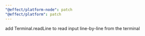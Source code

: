 ```yaml
---
"@effect/platform-node": patch
"@effect/platform": patch
---
```


add Terminal.readLine to read input line-by-line from the terminal
